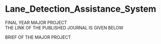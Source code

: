 # Lane_Detection_Assistance_System
FINAL YEAR MAJOR PROJECT <br>
THE LINK OF THE PUBLISHED JOURNAL IS GIVEN BELOW <br>

BRIEF OF THE MAJOR PROJECT <br>
